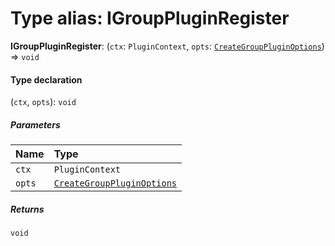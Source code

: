 # Type alias: IGroupPluginRegister

**IGroupPluginRegister**: (`ctx`: `PluginContext`, `opts`: [`CreateGroupPluginOptions`](/en/auto-docs/group-plugin/types/CreateGroupPluginOptions.md)) => `void`

#### Type declaration

(`ctx`, `opts`): `void`

##### Parameters

| Name | Type |
| :------ | :------ |
| `ctx` | `PluginContext` |
| `opts` | [`CreateGroupPluginOptions`](/en/auto-docs/group-plugin/types/CreateGroupPluginOptions.md) |

##### Returns

`void`

